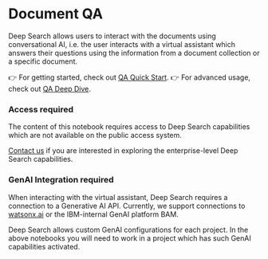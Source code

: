 # Document QA

Deep Search allows users to interact with the documents using conversational AI, i.e. the user interacts with a virtual assistant which answers their questions using the information from a document collection or a specific document.

:point_right: For getting started, check out [QA Quick Start](./qa_quick_start.ipynb).
:point_right: For advanced usage, check out [QA Deep Dive](./qa_deep_dive.ipynb).


### Access required

The content of this notebook requires access to Deep Search capabilities which are not
available on the public access system.

[Contact us](https://ds4sd.github.io/) if you are interested in exploring
the enterprise-level Deep Search capabilities.


### GenAI Integration required

When interacting with the virtual assistant, Deep Search requires a connection to a Generative AI API. Currently, we support connections to [watsonx.ai](https://www.ibm.com/products/watsonx-ai) or the IBM-internal GenAI platform BAM.

Deep Search allows custom GenAI configurations for each project.
In the above notebooks you will need to work in a project which has such GenAI capabilities activated.
